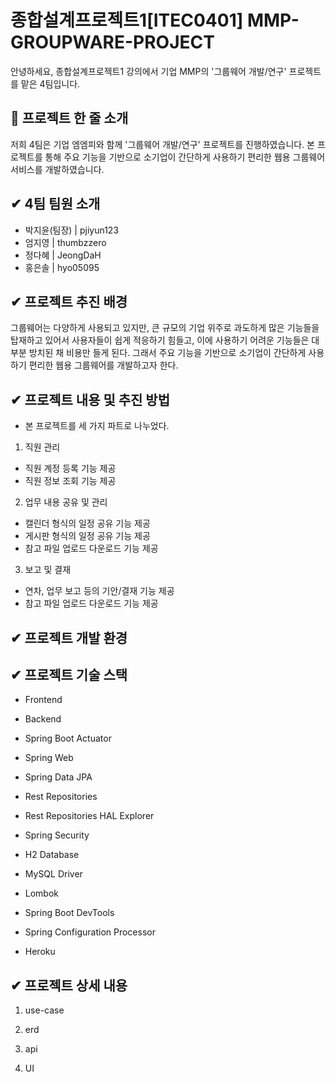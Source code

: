 # 종합설계프로젝트1[ITEC0401] MMP-GROUPWARE-PROJECT

안녕하세요,
종합설계프로젝트1 강의에서 기업 MMP의 '그룹웨어 개발/연구' 프로젝트를 맡은 4팀입니다.


## 📌 프로젝트 한 줄 소개
저희 4팀은 기업 엠엠피와 함께 '그룹웨어 개발/연구' 프로젝트를 진행하였습니다. 
본 프로젝트를 통해 주요 기능을 기반으로 소기업이 간단하게 사용하기 편리한 웹용 그룹웨어 서비스를 개발하였습니다.


## ✔ 4팀 팀원 소개
- 박지윤(팀장) | pjiyun123
- 엄지영 | thumbzzero
- 정다혜 | JeongDaH
- 홍은솔 | hyo05095


## ✔ 프로젝트 추진 배경
그룹웨어는 다양하게 사용되고 있지만, 큰 규모의 기업 위주로 과도하게 많은 기능들을 탑재하고 있어서 사용자들이 쉽게 적응하기 힘들고, 이에 사용하기 어려운 기능들은 대부분 방치된 채 비용만 들게 된다.
그래서 주요 기능을 기반으로 소기업이 간단하게 사용하기 편리한 웹용 그룹웨어를 개발하고자 한다.


## ✔ 프로젝트 내용 및 추진 방법
- 본 프로젝트를 세 가지 파트로 나누었다.

1. 직원 관리
 - 직원 계정 등록 기능 제공
 - 직원 정보 조회 기능 제공
 
2. 업무 내용 공유 및 관리
 - 캘린더 형식의 일정 공유 기능 제공
 - 게시판 형식의 일정 공유 기능 제공
 - 참고 파일 업로드 다운로드 기능 제공
  
3. 보고 및 결재
 - 연차, 업무 보고 등의 기안/결재 기능 제공
 - 참고 파일 업로드 다운로드 기능 제공


## ✔ 프로젝트 개발 환경



## ✔ 프로젝트 기술 스택
- Frontend


- Backend
 - Spring Boot Actuator
 - Spring Web
 - Spring Data JPA
 - Rest Repositories
 - Rest Repositories HAL Explorer
 - Spring Security
 - H2 Database
 - MySQL Driver
 - Lombok
 - Spring Boot DevTools
 - Spring Configuration Processor
 - Heroku


## ✔ 프로젝트 상세 내용

1. use-case



2. erd



3. api



4. UI




